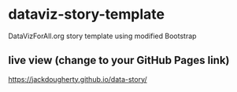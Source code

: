 # dataviz-story-template
DataVizForAll.org story template using modified Bootstrap

## live view (change to your GitHub Pages link)
https://jackdougherty.github.io/data-story/
